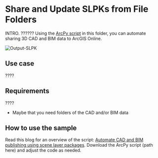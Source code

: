 # Share and Update SLPKs from File Folders

INTRO. ?????? Using the [ArcPy script](Publish.py) in this folder, you can automate sharing 3D CAD and BIM data to ArcGIS Online.

![Output-SLPK](https://github.com/user-attachments/assets/c8a8069a-de04-46d5-80c4-09b5563b3a7f)

## Use case
????

## Requirements
????
- Maybe that you need folders of the CAD and/or BIM data

## How to use the sample
Read this blog for an overview of the script: [Automate CAD and BIM publishing using scene layer packages](https://www.esri.com/arcgis-blog/products/arcgis-pro/3d-gis/automate-cad-and-bim-publishing-using-scene-layer-packages). Download the ArcPy script (path here) and adjust the code as needed. 


